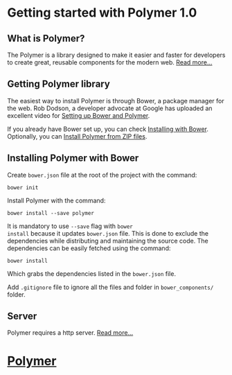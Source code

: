 # Getting started with Polymer 1.0

## What is Polymer?
The Polymer is a library designed to make it easier and faster for developers to create great, reusable components for the modern web. [Read more...](https://www.polymer-project.org/1.0/docs/start/what-is-polymer.html)

## Getting Polymer library
The easiest way to install Polymer is through Bower, a package manager for the web. Rob Dodson, a developer advocate at Google has uploaded an excellent video for [Setting up Bower and Polymer](https://youtu.be/1rz334A8U7o).

If you already have Bower set up, you can check [Installing with Bower](https://www.polymer-project.org/1.0/docs/start/getting-the-code.html#using-bower).
Optionally, you can [Install Polymer from ZIP files](https://www.polymer-project.org/1.0/docs/start/getting-the-code.html#using-zip).

## Installing Polymer with Bower
Create <code>bower.json</code> file at the root of the project with the command:

```
bower init
```

Install Polymer with the command:

```
bower install --save polymer
```

It is mandatory to use <code>--save</code> flag with <code>bower install</code> because it updates <code>bower.json</code> file. This is done to exclude the dependencies while distributing and maintaining the source code. The dependencies can be easily fetched using the command:

```
bower install
```

Which grabs the dependencies listed in the <code>bower.json</code> file.

Add <code>.gitignore</code> file to ignore all the files and folder in <code>bower_components/</code> folder.

## Server
Polymer requires a http server. [Read more...](https://github.com/processing/p5.js/wiki/Local-server)

# [Polymer](USING-POLYMER.md)
